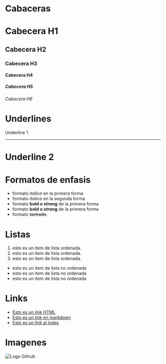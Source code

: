 # Cabaceras
# Cabecera H1
## Cabecera H2
### Cabecera H3
#### Cabecera H4
##### Cabecera H5
###### Cabecera H6

# Underlines

Underline 1
***********

Underline 2
===========

# Formatos de enfasis

- formato *italica* en la primera forma
- formato _italica_ en la segunda forma
- formato **bold o strong** de la primera forma
- formato __bold o strong__ de la primera forma
- formato ~~tachado~~.

# Listas
1. esto es un item de lista ordenada.
2. esto es un item de lista ordenada.
3. esto es un item de lista ordenada.

- esto es un item de lista no ordenada
- esto es un item de lista no ordenada
- esto es un item de lista no ordenada

# Links
- <a href="http://www.google.com">Esto es un link HTML</a>
- [Esto es un link en markdown](http://www.google.com)
- [Esto es un link al index](index.html)

# Imagenes
![Logo Github](https://geekytheory.com/wp-content/uploads/2014/05/historia_octocat.jpg)